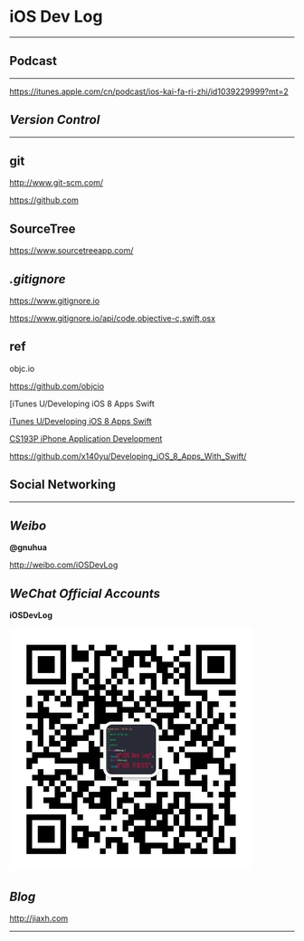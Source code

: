 # iOS Dev Log
---

## Podcast
---

<https://itunes.apple.com/cn/podcast/ios-kai-fa-ri-zhi/id1039229999?mt=2>

## *Version Control*
---

## **git**

<http://www.git-scm.com/>
	
<https://github.com>

## **SourceTree**

<https://www.sourcetreeapp.com/>

## *.gitignore*

<https://www.gitignore.io>

<https://www.gitignore.io/api/code,objective-c,swift,osx>

## ref

objc.io

<https://github.com/objcio>

[iTunes U/Developing iOS 8 Apps Swift

[iTunes U/Developing iOS 8 Apps Swift](https://itunes.apple.com/us/course/developing-ios-8-apps-swift/id961180099)

[CS193P iPhone Application Development](http://web.stanford.edu/class/cs193p/cgi-bin/drupal/)

<https://github.com/x140yu/Developing_iOS_8_Apps_With_Swift/>

## Social Networking
---

## *Weibo*

**@gnuhua**

<http://weibo.com/iOSDevLog>


## *WeChat Official Accounts*

**iOSDevLog**

![qrcode](/assets/img/qrcode_430.jpg)


## *Blog*

<http://jiaxh.com>

---
